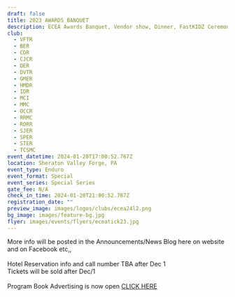 ```yaml
---
draft: false
title: 2023 AWARDS BANQUET
description: ECEA Awards Banquet, Vendor show, Dinner, FastKIDZ Ceremony.
club:
  - VFTR
  - BER
  - CDR
  - CJCR
  - DER
  - DVTR
  - GMER
  - HMDR
  - IDR
  - MCI
  - MMC
  - OCCR
  - RRMC
  - RORR
  - SJER
  - SPER
  - STER
  - TCSMC
event_datetime: 2024-01-20T17:00:52.767Z
location: Sheraton Valley Forge, PA
event_type: Enduro
event_format: Special
event_series: Special Series
gate_fee: N/A
check_in_time: 2024-01-20T21:00:52.787Z
registration_date: ""
preview_image: images/logos/clubs/ecea24l2.png
bg_image: images/feature-bg.jpg
flyer: images/events/flyers/eceatick23.jpg
---
```

More info will be posted in the Announcements/News Blog here on website and on Facebook etc,,\
\
Hotel Reservation info and call number TBA after Dec 1\
Tickets will be sold after Dec/1 \
\
Program Book Advertising is now open  [CLICK HERE](https://ecea.org/blog/2023-11-11-2023-banquet-program-book-ads-are-on-sale/)